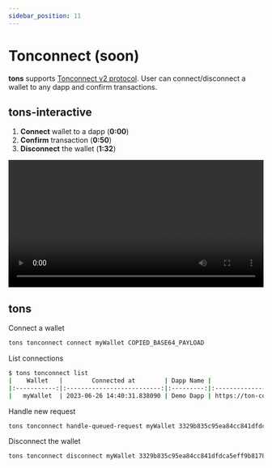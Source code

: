 ```yaml
---
sidebar_position: 11
---
```


# Tonconnect (soon)

**tons** supports [Tonconnect v2 protocol](https://github.com/ton-blockchain/ton-connect).
User can connect/disconnect a wallet to any dapp and confirm transactions.

## tons-interactive

1. **Connect** wallet to a dapp (**0:00**)
2. **Confirm** transaction (**0:50**)
3. **Disconnect** the wallet (**1:32**)

<video controls width="100%" height="auto">
  <source src="https://tonfactory.github.io/tons-docs/vid/tons-interactive-tonconnect.mov" type="video/mp4" />
</video>

## tons

Connect a wallet
```bash
tons tonconnect connect myWallet COPIED_BASE64_PAYLOAD
```

List connections
```bash
$ tons tonconnect list
|    Wallet   |        Connected at        | Dapp Name |                 Dapp Url                 |                          Dapp Client Id                          |
|:-----------:|:--------------------------:|:---------:|:----------------------------------------:|:----------------------------------------------------------------:|
|   myWallet  | 2023-06-26 14:40:31.838090 | Demo Dapp | https://ton-connect.github.io/demo-dapp/ | 3329b835c95ea84cc841dfdca5eff9b8178c7221fe8174736c5cee59a3df9201 |
```

Handle new request
```bash
tons tonconnect handle-queued-request myWallet 3329b835c95ea84cc841dfdca5eff9b8178c7221fe8174736c5cee59a3df9201
```

Disconnect the wallet

```bash
tons tonconnect disconnect myWallet 3329b835c95ea84cc841dfdca5eff9b8178c7221fe8174736c5cee59a3df9201
```
